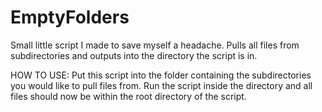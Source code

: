 # EmptyFolders
Small little script I made to save myself a headache. Pulls all files from subdirectories and outputs into the directory the script is in.

HOW TO USE: 
  Put this script into the folder containing the subdirectories you would like to pull files from. Run the script inside the directory and all files should now be within the root directory of the script.
